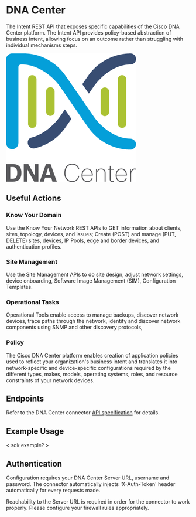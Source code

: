 # DNA Center

The Intent REST API that exposes specific capabilities of the Cisco DNA Center platform. 
The Intent API provides policy-based abstraction of business intent, allowing focus on an outcome rather than struggling with individual mechanisms steps.

![dna-center](images/dna-center.png)

## Useful Actions

### Know Your Domain

Use the Know Your Network REST APIs to GET information about clients, sites, topology, devices, and issues; Create (POST) and manage (PUT, DELETE) sites, devices, IP Pools, edge and border devices, and authentication profiles.

### Site Management

Use the Site Management APIs to do site design, adjust network settings, device onboarding, Software Image Management (SIM), Configuration Templates.

### Operational Tasks

Operational Tools enable access to manage backups, discover network devices, trace paths through the network, identify and discover network components using SNMP and other discovery protocols,


### Policy

The Cisco DNA Center platform enables creation of application policies used to reflect your organization's business intent and translates it into network-specific and device-specific configurations required by the different types, makes, models, operating systems, roles, and resource constraints of your network devices.

## Endpoints

Refer to the DNA Center connector [API specification](openapi.json) for details.

## Example Usage

< sdk example? >

## Authentication

Configuration requires your DNA Center Server URL, username and password. The connector automatically injects 'X-Auth-Token' header automatically for every requests made.

Reachability to the Server URL is required in order for the connector to work properly. Please configure your firewall rules appropriately.